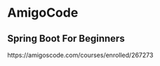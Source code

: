 <h1>AmigoCode</h1>
<h2>Spring Boot For Beginners</h2>
https://amigoscode.com/courses/enrolled/267273